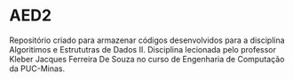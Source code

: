 # AED2


Repositório criado para armazenar códigos desenvolvidos para a disciplina Algoritimos e Estrututras de Dados II.
Disciplina lecionada pelo professor Kleber Jacques Ferreira De Souza no curso de Engenharia de Computação da PUC-Minas.